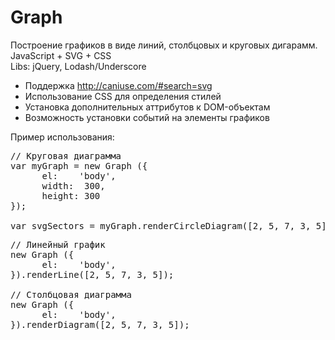 Graph
===========

Построение графиков в виде линий, столбцовых и круговых дигарамм.<br />
JavaScript + SVG + CSS<br />
Libs: jQuery, Lodash/Underscore

* Поддержка http://caniuse.com/#search=svg
* Использование CSS для определения стилей
* Установка дополнительных аттрибутов к DOM-объектам
* Возможность установки событий на элементы графиков



Пример использования:
<pre>
// Круговая диаграмма
var myGraph = new Graph ({
      el:    'body',
      width:  300,
      height: 300
});

var svgSectors = myGraph.renderCircleDiagram([2, 5, 7, 3, 5]);
</pre>


<pre>
// Линейный график
new Graph ({
      el:    'body',
}).renderLine([2, 5, 7, 3, 5]);

// Столбцовая диаграмма
new Graph ({
      el:    'body',
}).renderDiagram([2, 5, 7, 3, 5]);
</pre>
